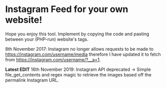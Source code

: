 # Instagram Feed for your own website!

Hope you enjoy this tool. Implement by copying the code and pasting between your (PHP-run) website's <body> tags.

8th November 2017: Instagram no longer allows requests to be made to https://instagram.com/username/media therefore I have updated it to fetch from https://instagram.com/username/?__a=1. 

<b>Latest EDIT</b> 16th November 2019: Instagram API deprecated -> Simple file_get_contents and regex magic to retrieve the images based off the permalink Instagram URL.
